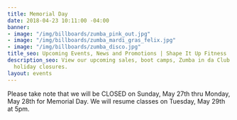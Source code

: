```yaml
---
title: Memorial Day
date: 2018-04-23 10:11:00 -04:00
banner:
- image: "/img/billboards/zumba_pink_out.jpg"
- image: "/img/billboards/zumba_mardi_gras_felix.jpg"
- image: "/img/billboards/zumba_disco.jpg"
title_seo: Upcoming Events, News and Promotions | Shape It Up Fitness
description_seo: View our upcoming sales, boot camps, Zumba in da Club events and
  holiday closures.
layout: events
---
```


Please take note that we will be CLOSED on Sunday, May 27th thru Monday, May 28th for Memorial Day. We will resume classes on Tuesday, May 29th at 5pm.